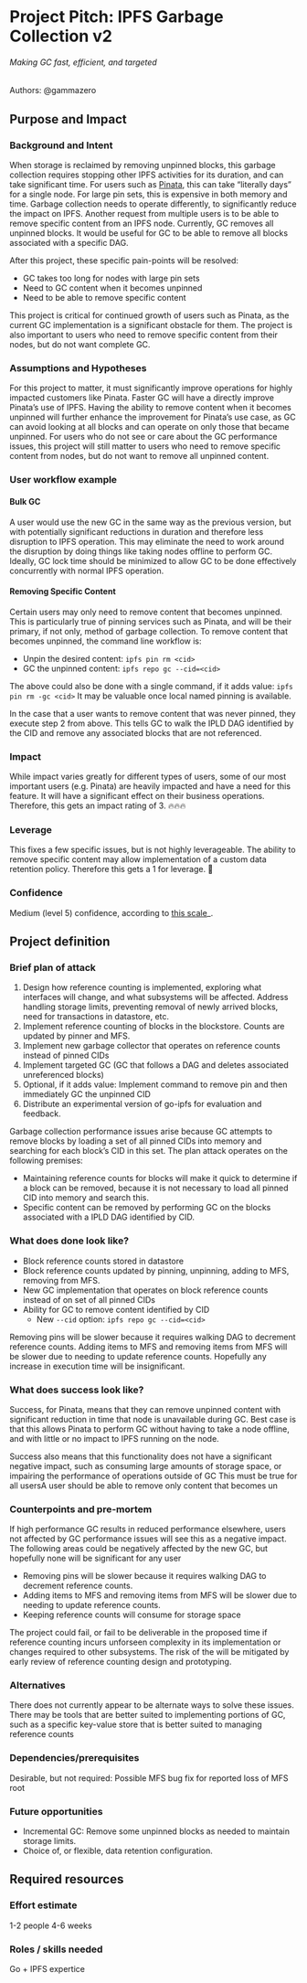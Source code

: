 # Project Pitch: IPFS Garbage Collection v2
###### Making GC fast, efficient, and targeted

Authors: @gammazero

## Purpose and Impact

### Background and Intent
When storage is reclaimed by removing unpinned blocks, this garbage collection requires stopping other IPFS activities for its duration, and can take significant time.  For users such as [Pinata](https://pinata.cloud/), this can take “literally days” for a single node.  For large pin sets, this is expensive in both memory and time.  Garbage collection needs to operate differently, to significantly reduce the impact on IPFS.  Another request from multiple users is to be able to remove specific content from an IPFS node.  Currently, GC removes all unpinned blocks.  It would be useful for GC to be able to remove all blocks associated with a specific DAG.

After this project, these specific pain-points will be resolved:
- GC takes too long for nodes with large pin sets
- Need to GC content when it becomes unpinned
- Need to be able to remove specific content 

This project is critical for continued growth of users such as Pinata, as the current GC implementation is a significant obstacle for them.  The project is also important to users who need to remove specific content from their nodes, but do not want complete GC.

### Assumptions and Hypotheses

For this project to matter, it must significantly improve operations for highly impacted customers like Pinata. Faster GC will have a directly improve Pinata’s use of IPFS.  Having the ability to remove content when it becomes unpinned will further enhance the improvement for Pinata’s use case, as GC can avoid looking at all blocks and can operate on only those that became unpinned. 
For users who do not see or care about the GC performance issues, this project will still matter to users who need to remove specific content from nodes, but do not want to remove all unpinned content.

### User workflow example

#### Bulk GC
A user would use the new GC in the same way as the previous version, but with potentially significant reductions in duration and therefore less disruption to IPFS operation.  This may eliminate the need to work around the disruption by doing things like taking nodes offline to perform GC.  Ideally, GC lock time should be minimized to allow GC to be done effectively concurrently with normal IPFS operation.

#### Removing Specific Content
Certain users may only need to remove content that becomes unpinned.  This is particularly true of pinning services such as Pinata, and will be their primary, if not only, method of garbage collection. To remove content that becomes unpinned, the command line workflow is:
- Unpin the desired content: `ipfs pin rm <cid>`
- GC the unpinned content: `ipfs repo gc --cid=<cid>`

The above could also be done with a single command, if it adds value: `ipfs pin rm -gc <cid>`
It may be valuable once local named pinning is available.

In the case that a user wants to remove content that was never pinned, they execute step 2 from above. This tells GC to walk the IPLD DAG identified by the CID and remove any associated blocks that are not referenced.

### Impact
While impact varies greatly for different types of users, some of our most important users (e.g. Pinata) are heavily impacted and have a need for this feature.  It will have a significant effect on their business operations.  Therefore, this gets an impact rating of 3.
🔥🔥🔥 

### Leverage
This fixes a few specific issues, but is not highly leverageable.  The ability to remove specific content may allow implementation of a custom data retention policy.  Therefore this gets a 1 for leverage. 
🎯

### Confidence
Medium (level 5) confidence, according to [this scale](https://medium.com/@nimay/inside-product-introduction-to-feature-priority-using-ice-impact-confidence-ease-and-gist-5180434e5b15)_.

## Project definition

### Brief plan of attack

1. Design how reference counting is implemented, exploring what interfaces will change, and what subsystems will be affected.  Address handling storage limits, preventing removal of newly arrived blocks, need for transactions in datastore, etc.
2. Implement reference counting of blocks in the blockstore.  Counts  are updated by pinner and MFS.
3. Implement new garbage collector that operates on reference counts instead of pinned CIDs
4. Implement targeted GC (GC that follows a DAG and deletes associated unreferenced blocks)
5. Optional, if it adds value: Implement command to remove pin and then immediately GC the unpinned CID
6. Distribute an experimental version of go-ipfs for evaluation and feedback.

Garbage collection performance issues arise because GC attempts to remove blocks by loading a set of all pinned CIDs into memory and searching for each block’s CID in this set.  The plan attack operates on the following premises:

- Maintaining reference counts for blocks will make it quick to determine if a block can be removed, because it is not necessary to load all pinned CID into memory and search this.
- Specific content can be removed by performing GC on the blocks associated with a IPLD DAG identified by CID.

### What does done look like?
- Block reference counts stored in datastore
- Block reference counts updated by pinning, unpinning, adding to MFS, removing from MFS. 
- New GC implementation that operates on block reference counts  instead of on  set of all pinned CIDs
- Ability for GC to remove content identified by CID
  - New `--cid` option: `ipfs repo gc --cid=<cid>`

Removing pins will be slower because it requires walking DAG to decrement reference counts. Adding items to MFS and removing items from MFS will be slower due to needing to update reference counts.  Hopefully any increase in execution time will be insignificant.

### What does success look like?
Success, for Pinata, means that they can remove unpinned content with significant reduction in time that node is unavailable during GC.  Best case is that this allows Pinata to perform GC without having to take a node offline, and with little or no impact to IPFS running on the node.

Success also means that this functionality does not have a significant negative impact, such as consuming large amounts of storage space, or impairing the performance of operations outside of GC  This must be true for all usersA user should be able to remove only content that becomes un 

### Counterpoints and pre-mortem
If high performance GC results in reduced performance elsewhere, users not affected by GC performance issues will see this as a negative impact. The following areas could be negatively affected by the new GC, but hopefully none will be significant for any user
- Removing pins will be slower because it requires walking DAG to decrement reference counts.
- Adding items to MFS and removing items from MFS will be slower due to needing to update reference counts.
- Keeping reference counts will consume for storage space

The project could fail, or fail to be deliverable in the proposed time if reference counting incurs unforseen complexity in its implementation or changes required to other subsystems.  The risk of the will be mitigated by early review of reference counting design and prototyping.

### Alternatives
There does not currently appear to be alternate ways to solve these issues.  There may be tools that are better suited to implementing portions of GC, such as a specific key-value store that is better suited to managing reference counts

### Dependencies/prerequisites
Desirable, but not required: Possible MFS bug fix for reported loss of MFS root

### Future opportunities
- Incremental GC: Remove some unpinned blocks as needed to maintain storage limits. 
- Choice of, or flexible, data retention configuration.

## Required resources

### Effort estimate
1-2 people 4-6 weeks

### Roles / skills needed
Go + IPFS expertice
